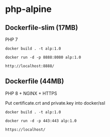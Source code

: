 # php-alpine

## Dockerfile-slim (17MB)

PHP 7

```
docker build . -t alp:1.0

docker run -d -p 8888:8080 alp:1.0

http://localhost:8888/
```


## Dockerfile (44MB)

PHP 8 + NGINX + HTTPS

Put certificate.crt and private.key into docker/ssl

```
docker build . -t alp:1.0

docker run -d -p 443:443 alp:1.0

https://localhost/
```
